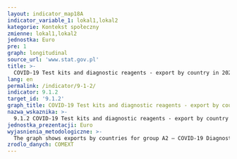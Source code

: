 ```yaml
---
layout: indicator_map18A
indicator_variable_1: lokal1,lokal2
kategorie: Kontekst społeczny
zmienne: lokal1,lokal2
jednostka: Euro
pre: 1
graph: longitudinal
source_url: 'www.stat.gov.pl'
title: >-
  COVID-19 Test kits and diagnostic reagents - export by country in 2020
lang: en
permalink: /indicator/9-1-2/
indicator: 9.1.2
target_id: '9.1.2'
graph_title: COVID-19 Test kits and diagnostic reagents - export by country in 2020
nazwa_wskaznika: >-
  9.1.2 COVID-19 Test kits and diagnostic reagents - export by country in 2020
jednostka_prezentacji: Euro
wyjasnienia_metodologiczne: >-
  The graph shows exports by countries for group A2 – COVID-19 Diagnostic test instruments and apparatus
zrodlo_danych: COMEXT
---
```

